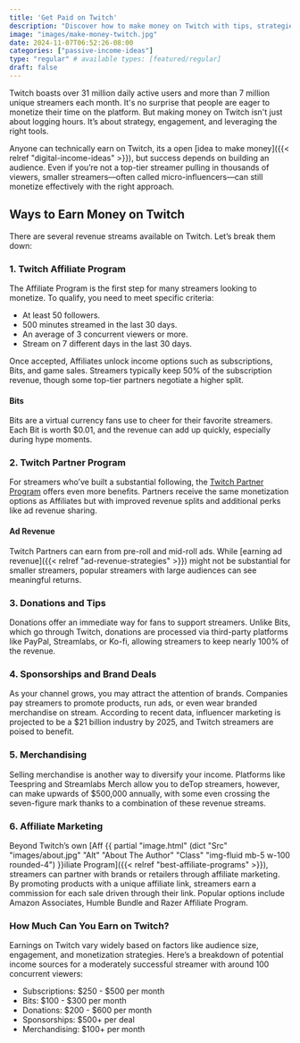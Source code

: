 ```yaml
---
title: 'Get Paid on Twitch'
description: "Discover how to make money on Twitch with tips, strategies, and income streams for streamers of all levels."
image: "images/make-money-twitch.jpg"
date: 2024-11-07T06:52:26-08:00
categories: ["passive-income-ideas"]
type: "regular" # available types: [featured/regular]
draft: false
---
```


Twitch boasts over 31 million daily active users and more than 7 million unique streamers each month. It's no surprise that people are eager to monetize their time on the platform. But making money on Twitch isn't just about logging hours. It’s about strategy, engagement, and leveraging the right tools.

Anyone can technically earn on Twitch, its a open [idea to make money]({{< relref "digital-income-ideas" >}}), but success depends on building an audience. Even if you’re not a top-tier streamer pulling in thousands of viewers, smaller streamers—often called micro-influencers—can still monetize effectively with the right approach.

## Ways to Earn Money on Twitch

There are several revenue streams available on Twitch. Let’s break them down:

### 1. Twitch Affiliate Program

The Affiliate Program is the first step for many streamers looking to monetize. To qualify, you need to meet specific criteria:

- At least 50 followers.
- 500 minutes streamed in the last 30 days.
- An average of 3 concurrent viewers or more.
- Stream on 7 different days in the last 30 days.

Once accepted, Affiliates unlock income options such as subscriptions, Bits, and game sales. Streamers typically keep 50% of the subscription revenue, though some top-tier partners negotiate a higher split.

#### Bits

Bits are a virtual currency fans use to cheer for their favorite streamers. Each Bit is worth $0.01, and the revenue can add up quickly, especially during hype moments.

### 2. Twitch Partner Program

For streamers who’ve built a substantial following, the [Twitch Partner Program](https://www.twitch.tv/p/partners/) offers even more benefits. Partners receive the same monetization options as Affiliates but with improved revenue splits and additional perks like ad revenue sharing.

#### Ad Revenue

Twitch Partners can earn from pre-roll and mid-roll ads. While [earning ad revenue]({{< relref "ad-revenue-strategies" >}}) might not be substantial for smaller streamers, popular streamers with large audiences can see meaningful returns.

### 3. Donations and Tips

Donations offer an immediate way for fans to support streamers. Unlike Bits, which go through Twitch, donations are processed via third-party platforms like PayPal, Streamlabs, or Ko-fi, allowing streamers to keep nearly 100% of the revenue.

### 4. Sponsorships and Brand Deals

As your channel grows, you may attract the attention of brands. Companies pay streamers to promote products, run ads, or even wear branded merchandise on stream. According to recent data, influencer marketing is projected to be a $21 billion industry by 2025, and Twitch streamers are poised to benefit.

### 5. Merchandising

Selling merchandise is another way to diversify your income. Platforms like Teespring and Streamlabs Merch allow you to deTop streamers, however, can make upwards of $500,000 annually, with some even crossing the seven-figure mark thanks to a combination of these revenue streams.

### 6. Affiliate Marketing

Beyond Twitch’s own [Aff         {{ partial "image.html" (dict "Src" "images/about.jpg" "Alt" "About The Author" "Class" "img-fluid mb-5 w-100 rounded-4") }}iliate Program]({{< relref "best-affiliate-programs" >}}), streamers can partner with brands or retailers through affiliate marketing. By promoting products with a unique affiliate link, streamers earn a commission for each sale driven through their link. Popular options include Amazon Associates, Humble Bundle and Razer Affiliate Program.

### How Much Can You Earn on Twitch?

Earnings on Twitch vary widely based on factors like audience size, engagement, and monetization strategies. Here’s a breakdown of potential income sources for a moderately successful streamer with around 100 concurrent viewers:

- Subscriptions: $250 - $500 per month
- Bits: $100 - $300 per month
- Donations: $200 - $600 per month
- Sponsorships: $500+ per deal
- Merchandising: $100+ per month
